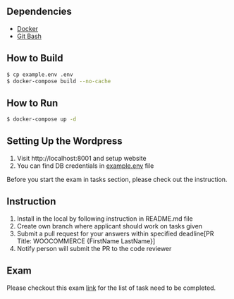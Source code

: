 ## Dependencies
- [Docker](https://docs.docker.com/get-docker/)
- [Git Bash](https://git-scm.com/downloads)

## How to Build
``` bash
$ cp example.env .env
$ docker-compose build --no-cache
```

## How to Run
``` bash
$ docker-compose up -d
```

## Setting Up the Wordpress
1. Visit http://localhost:8001 and setup website
2. You can find DB credentials in [example.env](example.env) file

Before you start the exam in tasks section, please check out the instruction.

## Instruction
1. Install in the local by following instruction in README.md file
2. Create  own branch where applicant should work on tasks given
3. Submit a pull request for your answers within specified deadline[PR Title: WOOCOMMERCE {FirstName LastName}]
4. Notify person will submit the PR to the code reviewer

## Exam
Please checkout this exam [link](woo_exam.md) for the list of task need to be completed.